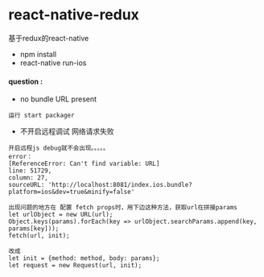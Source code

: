 # react-native-redux
基于redux的react-native

- npm install
- react-native run-ios

#### question :
- no bundle URL present

```
运行 start packager
```

- 不开启远程调试 网络请求失败

```
开启远程js debug就不会出现。。。。。
error：
[ReferenceError: Can't find variable: URL]
line: 51729,
column: 27,
sourceURL: 'http://localhost:8081/index.ios.bundle?platform=ios&dev=true&minify=false'

出现问题的地方在 配置 fetch props时，用下边这种方法，获取url在拼接params
let urlObject = new URL(url);
Object.keys(params).forEach(key => urlObject.searchParams.append(key, params[key]));
fetch(url, init);

改成
let init = {method: method, body: params};
let request = new Request(url, init);

```
